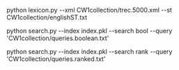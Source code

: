 python lexicon.py --xml CW1collection/trec.5000.xml --st CW1collection/englishST.txt

python search.py --index index.pkl --search bool --query 'CW1collection/queries.boolean.txt' 

python search.py --index index.pkl --search rank --query 'CW1collection/queries.ranked.txt'
